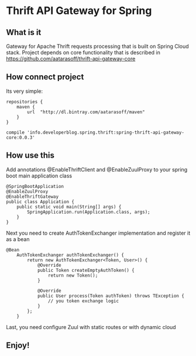 # Thrift API Gateway for Spring

## What is it

Gateway for Apache Thrift requests processing that is built on Spring Cloud stack. Project depends on core functionality that is described in https://github.com/aatarasoff/thrift-api-gateway-core
## How connect project

Its very simple:

```
repositories {
    maven {
        url  "http://dl.bintray.com/aatarasoff/maven"
    }
}
```

```
compile 'info.developerblog.spring.thrift:spring-thrift-api-gateway-core:0.0.3'
```

## How use this

Add annotations @EnableThriftClient and @EnableZuulProxy to your spring boot main application class

```
@SpringBootApplication
@EnableZuulProxy
@EnableThriftGateway
public class Application {
    public static void main(String[] args) {
        SpringApplication.run(Application.class, args);
    }
}
```

Next you need to create AuthTokenExchanger implementation and register it as a bean

```
@Bean
    AuthTokenExchanger authTokenExchanger() {
        return new AuthTokenExchanger<Token, User>() {
            @Override
            public Token createEmptyAuthToken() {
                return new Token();
            }

            @Override
            public User process(Token authToken) throws TException {
                // you token exchange logic
            }
        };
    }
```

Last, you need configure Zuul with static routes or with dynamic cloud

## Enjoy!
